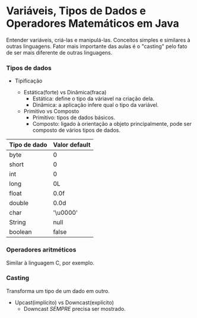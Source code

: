 # Variáveis, Tipos de Dados e Operadores Matemáticos em Java

Entender variáveis, criá-las e manipulá-las. Conceitos simples e similares à outras linguagens. Fator mais importante das aulas é o "casting" pelo fato de ser mais diferente de outras linguagens.



### Tipos de dados

* Tipificação

  * Estática(forte) vs Dinâmica(fraca)
    * Estática: define o tipo da váriavel na criação dela.
    * Dinâmica: a aplicação infere qual o tipo da variável.
  * Primitivo vs Composto
    * Primitivo: tipos de dados básicos.
    * Composto: ligado à orientação a objeto principalmente, pode ser composto de vários tipos de dados.

  

| Tipo de dado | Valor default |
| ------------ | ------------- |
| byte         | 0             |
| short        | 0             |
| int          | 0             |
| long         | 0L            |
| float        | 0.0f          |
| double       | 0.0d          |
| char         | '\u0000'      |
| String       | null          |
| boolean      | false         |

### Operadores aritméticos

Similar à linguagem C, por exemplo.

### Casting

Transforma um tipo de um dado em outro.

* Upcast(implícito) vs Downcast(explícito)
  * Downcast *SEMPRE* precisa ser mostrado.	